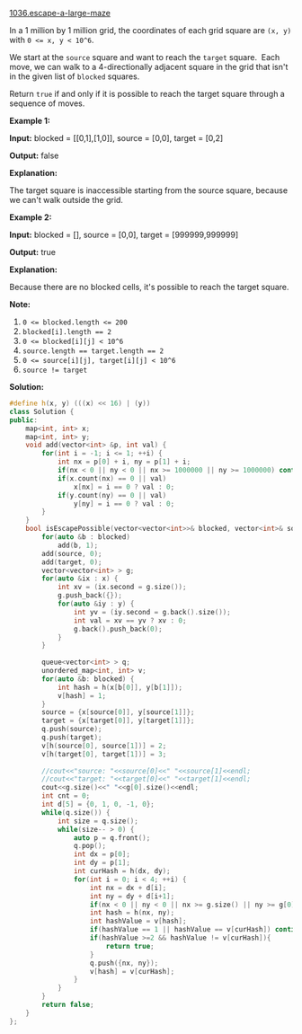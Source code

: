 [1036.escape-a-large-maze](https://leetcode.com/problems/escape-a-large-maze/)  

In a 1 million by 1 million grid, the coordinates of each grid square are `(x, y)` with `0 <= x, y < 10^6`.

We start at the `source` square and want to reach the `target` square.  Each move, we can walk to a 4-directionally adjacent square in the grid that isn't in the given list of `blocked` squares.

Return `true` if and only if it is possible to reach the target square through a sequence of moves.

**Example 1:**

  
**Input:** blocked = \[\[0,1\],\[1,0\]\], source = \[0,0\], target = \[0,2\]
  
**Output:** false
  
**Explanation:** 
  
The target square is inaccessible starting from the source square, because we can't walk outside the grid.
  

**Example 2:**

  
**Input:** blocked = \[\], source = \[0,0\], target = \[999999,999999\]
  
**Output:** true
  
**Explanation:** 
  
Because there are no blocked cells, it's possible to reach the target square.
  

**Note:**

1.  `0 <= blocked.length <= 200`
2.  `blocked[i].length == 2`
3.  `0 <= blocked[i][j] < 10^6`
4.  `source.length == target.length == 2`
5.  `0 <= source[i][j], target[i][j] < 10^6`
6.  `source != target`  



**Solution:**  

```cpp
#define h(x, y) (((x) << 16) | (y))
class Solution {
public:
    map<int, int> x;
    map<int, int> y;
    void add(vector<int> &p, int val) {
        for(int i = -1; i <= 1; ++i) {
            int nx = p[0] + i, ny = p[1] + i;
            if(nx < 0 || ny < 0 || nx >= 1000000 || ny >= 1000000) continue;
            if(x.count(nx) == 0 || val)
                x[nx] = i == 0 ? val : 0;
            if(y.count(ny) == 0 || val)
                y[ny] = i == 0 ? val : 0;
        }   
    }
    bool isEscapePossible(vector<vector<int>>& blocked, vector<int>& source, vector<int>& target) {
        for(auto &b : blocked)
            add(b, 1);
        add(source, 0);
        add(target, 0);
        vector<vector<int> > g;
        for(auto &ix : x) {
            int xv = (ix.second = g.size());
            g.push_back({});
            for(auto &iy : y) {
                int yv = (iy.second = g.back().size());
                int val = xv == yv ? xv : 0;
                g.back().push_back(0);
            }
        }
        
        queue<vector<int> > q;
        unordered_map<int, int> v;
        for(auto &b: blocked) {
            int hash = h(x[b[0]], y[b[1]]);
            v[hash] = 1;
        }
        source = {x[source[0]], y[source[1]]};
        target = {x[target[0]], y[target[1]]};
        q.push(source);
        q.push(target);
        v[h(source[0], source[1])] = 2;
        v[h(target[0], target[1])] = 3;
        
        //cout<<"source: "<<source[0]<<" "<<source[1]<<endl;
        //cout<<"target: "<<target[0]<<" "<<target[1]<<endl;
        cout<<g.size()<<" "<<g[0].size()<<endl;
        int cnt = 0;
        int d[5] = {0, 1, 0, -1, 0};
        while(q.size()) {
            int size = q.size();
            while(size-- > 0) {
                auto p = q.front();
                q.pop();
                int dx = p[0];
                int dy = p[1];
                int curHash = h(dx, dy);
                for(int i = 0; i < 4; ++i) {
                    int nx = dx + d[i];
                    int ny = dy + d[i+1];
                    if(nx < 0 || ny < 0 || nx >= g.size() || ny >= g[0].size()) continue;
                    int hash = h(nx, ny);
                    int hashValue = v[hash];
                    if(hashValue == 1 || hashValue == v[curHash]) continue;
                    if(hashValue >=2 && hashValue != v[curHash]){
                        return true;
                    }
                    q.push({nx, ny});
                    v[hash] = v[curHash];
                }
            }
        }
        return false;
    }
};


```
      